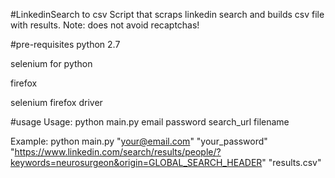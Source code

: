 #LinkedinSearch to csv
Script that scraps linkedin search and builds csv file with results.
Note: does not avoid recaptchas!

#pre-requisites
python 2.7

selenium for python

firefox

selenium firefox driver

#usage
Usage: python main.py email password search_url filename

Example: python main.py "your@email.com" "your_password" "https://www.linkedin.com/search/results/people/?keywords=neurosurgeon&origin=GLOBAL_SEARCH_HEADER" "results.csv"